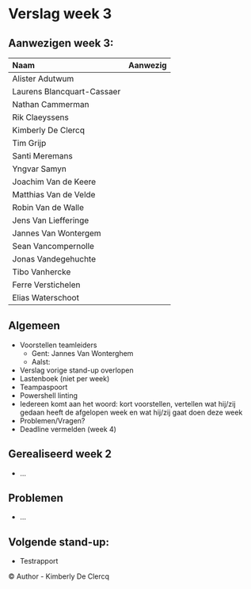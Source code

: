 # Verslag week 3

## Aanwezigen week 3:
| Naam            | Aanwezig | 
| :---               | :---     | 
| Alister Adutwum |         |
| Laurens Blancquart-Cassaer |        | 
| Nathan Cammerman |         | 
| Rik Claeyssens |       | 
| Kimberly De Clercq |        | 
| Tim Grijp |         | 
| Santi Meremans |        | 
| Yngvar Samyn |         | 
| Joachim Van de Keere |         | 
| Matthias Van de Velde |         | 
| Robin Van de Walle |         | 
| Jens Van Liefferinge |         | 
| Jannes Van Wontergem |         |
| Sean Vancompernolle |         | 
| Jonas Vandegehuchte |         | 
| Tibo Vanhercke |        | 
| Ferre Verstichelen|         | 
| Elias Waterschoot |         |

## Algemeen
  - Voorstellen teamleiders 
    - Gent: Jannes Van Wonterghem
    - Aalst: 
  - Verslag vorige stand-up overlopen
  - Lastenboek (niet per week)
  - Teampaspoort
  - Powershell linting
  - Iedereen komt aan het woord: kort voorstellen, vertellen wat hij/zij gedaan heeft de afgelopen week en wat hij/zij gaat doen deze week
  - Problemen/Vragen?
  - Deadline vermelden (week 4)
   
## Gerealiseerd week 2
* ...

## Problemen
* ...
 
## Volgende stand-up:
  - Testrapport

© Author - Kimberly De Clercq 
